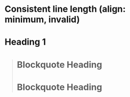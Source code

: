 # Consistent line length (align: minimum, invalid)

Heading 1
==================

> Blockquote Heading
> ===================
>
> Blockquote Heading
> ====================
